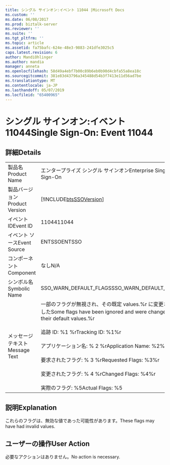 ```yaml
---
title: シングル サインオン:イベント 11044 |Microsoft Docs
ms.custom: ''
ms.date: 06/08/2017
ms.prod: biztalk-server
ms.reviewer: ''
ms.suite: ''
ms.tgt_pltfrm: ''
ms.topic: article
ms.assetid: fa75bafc-624e-48e3-9883-241dfe3025c5
caps.latest.revision: 6
author: MandiOhlinger
ms.author: mandia
manager: anneta
ms.openlocfilehash: 58d49a4ebf7b00c89b6eb0b90d4cbfa55a8ea18c
ms.sourcegitcommit: 381e83d43796a345488d54b3f7413e11d56ad7be
ms.translationtype: MT
ms.contentlocale: ja-JP
ms.lasthandoff: 05/07/2019
ms.locfileid: "65400965"
---
```

# <a name="single-sign-on-event-11044"></a><span data-ttu-id="87c4d-102">シングル サインオン:イベント 11044</span><span class="sxs-lookup"><span data-stu-id="87c4d-102">Single Sign-On: Event 11044</span></span>
## <a name="details"></a><span data-ttu-id="87c4d-103">詳細</span><span class="sxs-lookup"><span data-stu-id="87c4d-103">Details</span></span>  
  
|                 |                                                                                                                                                                                                                                          |
|-----------------|------------------------------------------------------------------------------------------------------------------------------------------------------------------------------------------------------------------------------------------|
|  <span data-ttu-id="87c4d-104">製品名</span><span class="sxs-lookup"><span data-stu-id="87c4d-104">Product Name</span></span>   |                                                                                                        <span data-ttu-id="87c4d-105">エンタープライズ シングル サインオン</span><span class="sxs-lookup"><span data-stu-id="87c4d-105">Enterprise Single Sign-On</span></span>                                                                                                         |
| <span data-ttu-id="87c4d-106">製品バージョン</span><span class="sxs-lookup"><span data-stu-id="87c4d-106">Product Version</span></span> |                                                                                        [!INCLUDE[btsSSOVersion](../includes/btsssoversion-md.md)]                                                                                        |
|    <span data-ttu-id="87c4d-107">イベント ID</span><span class="sxs-lookup"><span data-stu-id="87c4d-107">Event ID</span></span>     |                                                                                                                  <span data-ttu-id="87c4d-108">11044</span><span class="sxs-lookup"><span data-stu-id="87c4d-108">11044</span></span>                                                                                                                   |
|  <span data-ttu-id="87c4d-109">イベント ソース</span><span class="sxs-lookup"><span data-stu-id="87c4d-109">Event Source</span></span>   |                                                                                                                  <span data-ttu-id="87c4d-110">ENTSSO</span><span class="sxs-lookup"><span data-stu-id="87c4d-110">ENTSSO</span></span>                                                                                                                  |
|    <span data-ttu-id="87c4d-111">コンポーネント</span><span class="sxs-lookup"><span data-stu-id="87c4d-111">Component</span></span>    |                                                                                                                   <span data-ttu-id="87c4d-112">なし</span><span class="sxs-lookup"><span data-stu-id="87c4d-112">N/A</span></span>                                                                                                                    |
|  <span data-ttu-id="87c4d-113">シンボル名</span><span class="sxs-lookup"><span data-stu-id="87c4d-113">Symbolic Name</span></span>  |                                                                                                          <span data-ttu-id="87c4d-114">SSO_WARN_DEFAULT_FLAGS</span><span class="sxs-lookup"><span data-stu-id="87c4d-114">SSO_WARN_DEFAULT_FLAGS</span></span>                                                                                                          |
|  <span data-ttu-id="87c4d-115">メッセージ テキスト</span><span class="sxs-lookup"><span data-stu-id="87c4d-115">Message Text</span></span>   | <span data-ttu-id="87c4d-116">一部のフラグが無視され、その既定 values.%r に変更されました</span><span class="sxs-lookup"><span data-stu-id="87c4d-116">Some flags have been ignored and were changed to their default values.%r</span></span><br /><br /> <span data-ttu-id="87c4d-117">追跡 ID: %1 %r</span><span class="sxs-lookup"><span data-stu-id="87c4d-117">Tracking ID: %1%r</span></span><br /><br /> <span data-ttu-id="87c4d-118">アプリケーション名: % 2 %r</span><span class="sxs-lookup"><span data-stu-id="87c4d-118">Application Name: %2%r</span></span><br /><br /> <span data-ttu-id="87c4d-119">要求されたフラグ: % 3 %r</span><span class="sxs-lookup"><span data-stu-id="87c4d-119">Requested Flags: %3%r</span></span><br /><br /> <span data-ttu-id="87c4d-120">変更されたフラグ: % 4 %r</span><span class="sxs-lookup"><span data-stu-id="87c4d-120">Changed Flags: %4%r</span></span><br /><br /> <span data-ttu-id="87c4d-121">実際のフラグ: %5</span><span class="sxs-lookup"><span data-stu-id="87c4d-121">Actual Flags: %5</span></span> |
  
## <a name="explanation"></a><span data-ttu-id="87c4d-122">説明</span><span class="sxs-lookup"><span data-stu-id="87c4d-122">Explanation</span></span>  
 <span data-ttu-id="87c4d-123">これらのフラグは、無効な値であった可能性があります。</span><span class="sxs-lookup"><span data-stu-id="87c4d-123">These flags may have had invalid values.</span></span>  
  
## <a name="user-action"></a><span data-ttu-id="87c4d-124">ユーザーの操作</span><span class="sxs-lookup"><span data-stu-id="87c4d-124">User Action</span></span>  
 <span data-ttu-id="87c4d-125">必要なアクションはありません。</span><span class="sxs-lookup"><span data-stu-id="87c4d-125">No action is necessary.</span></span>